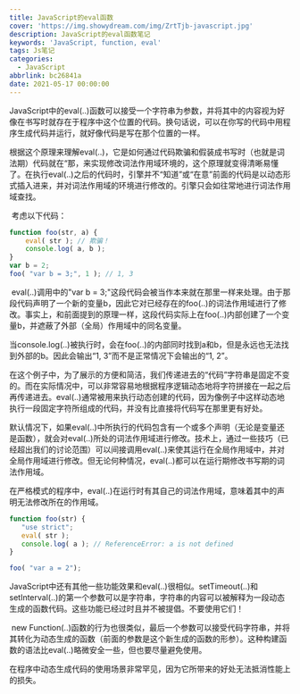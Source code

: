 ```yaml
---
title: JavaScript的eval函数
cover: 'https://img.showydream.com/img/ZrtTjb-javascript.jpg'
description: JavaScript的eval函数笔记
keywords: 'JavaScript, function, eval'
tags: Js笔记
categories:
  - JavaScript
abbrlink: bc26841a
date: 2021-05-17 00:00:00
---
```


​		JavaScript中的eval(..)函数可以接受一个字符串为参数，并将其中的内容视为好像在书写时就存在于程序中这个位置的代码。换句话说，可以在你写的代码中用程序生成代码并运行，就好像代码是写在那个位置的一样。

​       根据这个原理来理解eval(..)，它是如何通过代码欺骗和假装成书写时（也就是词法期）代码就在“那，来实现修改词法作用域环境的，这个原理就变得清晰易懂了。在执行eval(..)之后的代码时，引擎并不“知道”或“在意”前面的代码是以动态形式插入进来，并对词法作用域的环境进行修改的。引擎只会如往常地进行词法作用域查找。

​		考虑以下代码：

```javascript
function foo(str, a) {
    eval( str ); // 欺骗！
    console.log( a, b );
}
var b = 2;
foo( "var b = 3;", 1 ); // 1, 3

```

​		eval(..)调用中的"var b = 3;"这段代码会被当作本来就在那里一样来处理。由于那段代码声明了一个新的变量b，因此它对已经存在的foo(..)的词法作用域进行了修改。事实上，和前面提到的原理一样，这段代码实际上在foo(..)内部创建了一个变量b，并遮蔽了外部（全局）作用域中的同名变量。

​		当console.log(..)被执行时，会在foo(..)的内部同时找到a和b，但是永远也无法找到外部的b。因此会输出“1, 3”而不是正常情况下会输出的“1, 2”。

​		在这个例子中，为了展示的方便和简洁，我们传递进去的“代码”字符串是固定不变的。而在实际情况中，可以非常容易地根据程序逻辑动态地将字符拼接在一起之后再传递进去。eval(..)通常被用来执行动态创建的代码，因为像例子中这样动态地执行一段固定字符所组成的代码，并没有比直接将代码写在那里更有好处。

​		默认情况下，如果eval(..)中所执行的代码包含有一个或多个声明（无论是变量还是函数），就会对eval(..)所处的词法作用域进行修改。技术上，通过一些技巧（已经超出我们的讨论范围）可以间接调用eval(..)来使其运行在全局作用域中，并对全局作用域进行修改。但无论何种情况，eval(..)都可以在运行期修改书写期的词法作用域。

 在严格模式的程序中，eval(..)在运行时有其自己的词法作用域，意味着其中的声明无法修改所在的作用域。

```javascript
function foo(str) {
   "use strict";
   eval( str );
   console.log( a ); // ReferenceError: a is not defined
}

foo( "var a = 2");
```

​		JavaScript中还有其他一些功能效果和eval(..)很相似。setTimeout(..)和setInterval(..)的第一个参数可以是字符串，字符串的内容可以被解释为一段动态生成的函数代码。这些功能已经过时且并不被提倡。不要使用它们！

​		new Function(..)函数的行为也很类似，最后一个参数可以接受代码字符串，并将其转化为动态生成的函数（前面的参数是这个新生成的函数的形参）。这种构建函数的语法比eval(..)略微安全一些，但也要尽量避免使用。

​		在程序中动态生成代码的使用场景非常罕见，因为它所带来的好处无法抵消性能上的损失。
